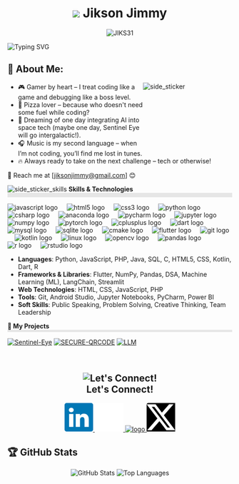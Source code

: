 <h1 align="center">
  <img src="https://raw.githubusercontent.com/MartinHeinz/MartinHeinz/master/wave.gif" width="30px"/>
  Jikson Jimmy<br>
</h1>
<p align="center"> <img src="https://komarev.com/ghpvc/?username=JIKS31" alt="JIKS31" /></p>
<p align="left">
  <img src="https://readme-typing-svg.herokuapp.com?font=Montserrat+Bold&weight=600&duration=3500random=true&size=25&lines=Detail+Driven.;Design+Minded.;Analytical+Strategist.;Fast+Learner.;Adaptive+Leader.;Problem+Solver.;Bold+Innovator.;Curious+Explorer.;Growth+Hacker.;Efficient+Executor." alt="Typing SVG"/>
</p>

## 💫 About Me:
<img align="right" width=200px height=150px alt="side_sticker" src="https://media.giphy.com/media/TEnXkcsHrP4YedChhA/giphy.gif" />

- 🎮 Gamer by heart – I treat coding like a game and debugging like a boss level.
- 🍕 Pizza lover – because who doesn't need some fuel while coding?
- 🌌 Dreaming of one day integrating AI into space tech (maybe one day, Sentinel Eye will go intergalactic!).
- 🎧 Music is my second language – when I’m not coding, you’ll find me lost in tunes.
- 🔥 Always ready to take on the next challenge – tech or otherwise!

📩 Reach me at [jiksonjimmy@gmail.com] 😊
<br>

<img align = left; width=50px; height=30px alt=side_sticker_skills src="https://user-images.githubusercontent.com/74038190/212284087-bbe7e430-757e-4901-90bf-4cd2ce3e1852.gif"/> **Skills & Technologies**<br>
<img style="display: block;-webkit-user-select: none;margin: auto;cursor: zoom-in;background-color: hsl(0, 0%, 90%);" src="https://user-images.githubusercontent.com/74038190/212284100-561aa473-3905-4a80-b561-0d28506553ee.gif" width="985" height="10">
  <div align="left">
    <img src="https://cdn.jsdelivr.net/gh/devicons/devicon/icons/javascript/javascript-original.svg" height="30" alt="javascript logo"  />
    <img width="12" />
    <img src="https://cdn.jsdelivr.net/gh/devicons/devicon/icons/html5/html5-original.svg" height="30" alt="html5 logo"  />
    <img width="12" />
    <img src="https://cdn.jsdelivr.net/gh/devicons/devicon/icons/css3/css3-original.svg" height="30" alt="css3 logo"  />
    <img width="12" />
    <img src="https://cdn.jsdelivr.net/gh/devicons/devicon/icons/python/python-original.svg" height="30" alt="python logo"  />
    <img width="12" />
    <img src="https://cdn.jsdelivr.net/gh/devicons/devicon/icons/csharp/csharp-original.svg" height="30" alt="csharp logo"  />
    <img width="12" />
    <img src="https://cdn.jsdelivr.net/gh/devicons/devicon/icons/anaconda/anaconda-original.svg" height="30" alt="anaconda logo"  />
    <img width="12" />
    <img src="https://cdn.jsdelivr.net/gh/devicons/devicon/icons/pycharm/pycharm-original.svg" height="30" alt="pycharm logo"  />
    <img width="12" />
    <img src="https://cdn.jsdelivr.net/gh/devicons/devicon/icons/jupyter/jupyter-original.svg" height="30" alt="jupyter logo"  />
    <img width="12" />
    <img src="https://cdn.jsdelivr.net/gh/devicons/devicon/icons/numpy/numpy-original.svg" height="30" alt="numpy logo"  />
    <img width="12" />
    <img src="https://cdn.jsdelivr.net/gh/devicons/devicon/icons/pytorch/pytorch-original.svg" height="30" alt="pytorch logo"  />
    <img width="12" />
    <img src="https://cdn.jsdelivr.net/gh/devicons/devicon/icons/cplusplus/cplusplus-original.svg" height="30" alt="cplusplus logo"  />
    <img width="12" />
    <img src="https://cdn.jsdelivr.net/gh/devicons/devicon/icons/dart/dart-original.svg" height="30" alt="dart logo"  />
    <img width="12" />
    <img src="https://cdn.jsdelivr.net/gh/devicons/devicon/icons/mysql/mysql-original.svg" height="30" alt="mysql logo"  />
    <img width="12" />
    <img src="https://cdn.jsdelivr.net/gh/devicons/devicon/icons/sqlite/sqlite-original.svg" height="30" alt="sqlite logo"  />
    <img width="12" />
    <img src="https://cdn.jsdelivr.net/gh/devicons/devicon/icons/cmake/cmake-original.svg" height="30" alt="cmake logo"  />
    <img width="12" />
    <img src="https://cdn.jsdelivr.net/gh/devicons/devicon/icons/flutter/flutter-original.svg" height="30" alt="flutter logo"  />
    <img width="12" />
    <img src="https://cdn.jsdelivr.net/gh/devicons/devicon/icons/git/git-original.svg" height="30" alt="git logo"  />
    <img width="12" />
    <img src="https://cdn.jsdelivr.net/gh/devicons/devicon/icons/kotlin/kotlin-original.svg" height="30" alt="kotlin logo"  />
    <img width="12" />
    <img src="https://cdn.jsdelivr.net/gh/devicons/devicon/icons/linux/linux-original.svg" height="30" alt="linux logo"  />
    <img width="12" />
    <img src="https://cdn.jsdelivr.net/gh/devicons/devicon/icons/opencv/opencv-original.svg" height="30" alt="opencv logo"  />
    <img width="12" />
    <img src="https://cdn.jsdelivr.net/gh/devicons/devicon/icons/pandas/pandas-original.svg" height="30" alt="pandas logo"  />
    <img width="12" />
    <img src="https://cdn.jsdelivr.net/gh/devicons/devicon/icons/r/r-original.svg" height="30" alt="r logo"  />
    <img width="12" />
    <img src="https://cdn.jsdelivr.net/gh/devicons/devicon/icons/rstudio/rstudio-original.svg" height="30" alt="rstudio logo"  />
  </div>


- **Languages**: Python, JavaScript, PHP, Java, SQL, C, HTML5, CSS, Kotlin, Dart, R
- **Frameworks & Libraries**: Flutter, NumPy, Pandas, DSA, Machine Learning (ML), LangChain, Streamlit
- **Web Technologies**: HTML, CSS, JavaScript, PHP
- **Tools**: Git, Android Studio, Jupyter Notebooks, PyCharm, Power BI
- **Soft Skills**: Public Speaking, Problem Solving, Creative Thinking, Team Leadership


**🚀 My Projects** <br>
<img style="display: block;-webkit-user-select: none;margin: auto;cursor: zoom-in;background-color: hsl(0, 0%, 90%);" src="https://user-images.githubusercontent.com/73097560/115834477-dbab4500-a447-11eb-908a-139a6edaec5c.gif" width="715" height="5">

[![Sentinel-Eye](https://svg.bookmark.style/api?url=https://github.com/JIKS31/Sentinel-Eye&style=horizontal&mode=dark)](https://github.com/JIKS31/Sentinel-Eye)
[![SECURE-QRCODE](https://svg.bookmark.style/api?url=https://github.com/JIKS31/Malicious_qrcode_Scanner-and-Generator-With-ML&style=horizontal&mode=dark)]([https://github.com/JIKS31/Sentinel-Eye](https://github.com/JIKS31/Malicious_qrcode_Scanner-and-Generator-With-ML))
[![LLM](https://svg.bookmark.style/api?url=https://github.com/JIKS31/LLM.git&style=horizontal&mode=dark)]([https://github.com/JIKS31/LLM.git)

<br> 
<h2 align="center">
  <img src="https://user-images.githubusercontent.com/74038190/214644145-264f4759-7633-441e-9d67-d8dda9d50d26.gif" alt="Let's Connect!" />
  <br>
  Let's Connect!
</h2>
<div align="center">
  <a href="http://www.linkedin.com/in/jikson-jimmy-24a0842b6">
    <img src="https://raw.githubusercontent.com/CLorant/readme-social-icons/main/large/filled/linkedin.svg" />
  </a>
  <a href="https://github.com/JIKS31">
    <img src="https://raw.githubusercontent.com/CLorant/readme-social-icons/main/large/light/github.svg" />
  </a>
  <a href="mailto:jiksonjimmy@gmail.com">
    <img src="https://logos-world.net/wp-content/uploads/2020/11/Gmail-Emblem.png" alt="logo"height="50" />
  </a>
  <a href="https://x.com/Jiksonjimmy31">
    <img src="https://raw.githubusercontent.com/CLorant/readme-social-icons/main/large/filled/twitter-x.svg" />
  </a>
</div>

## 🏆 GitHub Stats

<div align="center">
  <img src="https://github-readme-stats.vercel.app/api?username=JIKS31&show_icons=true&theme=radical" alt="GitHub Stats" />
  <img src="https://github-readme-stats.vercel.app/api/top-langs/?username=JIKS31&layout=compact&theme=radical" alt="Top Languages" />
</div>

